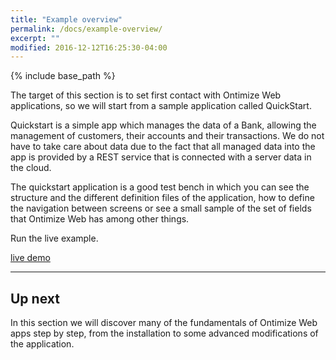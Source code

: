 ```yaml
---
title: "Example overview"
permalink: /docs/example-overview/
excerpt: ""
modified: 2016-12-12T16:25:30-04:00
---
```


{% include base_path %}

The target of this section is to set first contact with Ontimize Web applications, so we will start from a sample application called QuickStart.

Quickstart is a simple app which manages the data of a Bank, allowing the management of customers, their accounts and their transactions. We do not have to take care about data
due to the fact that all managed data into the app is provided by a REST service that is connected with a server data in the cloud.

The quickstart application is a good test bench in which you can see the structure and the different definition files of the application, how to define
the navigation between screens or see a small sample of the set of fields that Ontimize Web has among other things.

Run the live example.

<div><a href="https://ontimizeweb.github.io/ontimize-web-ngx-quickstart" target="_blank" class="btn btn--success">
    <i class="fa fa-play"></i>
    live demo</a></div>

---  

## Up next

In this section we will discover many of the fundamentals of Ontimize Web apps step by step, from the installation to some advanced modifications of the application.